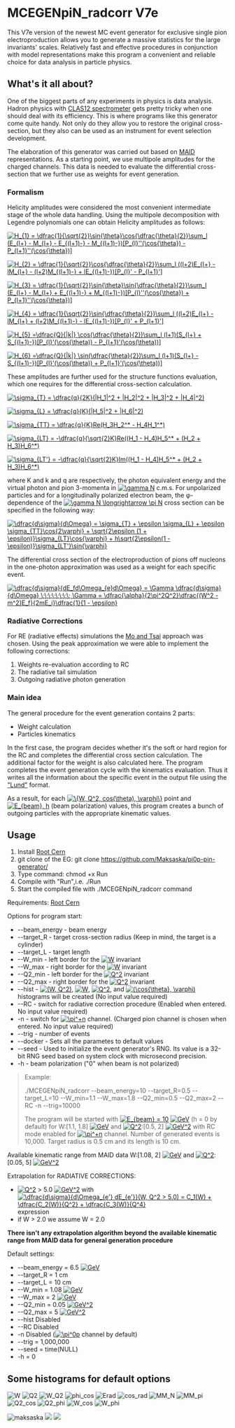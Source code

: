 # MCEGENpiN_radcorr V7e
This V7e version of the newest MC event generator for exclusive single pion electroproduction allows you to generate a massive statistics for the large invariants' scales. Relatively fast and effective procedures in conjunction with model representations make this program a convenient and reliable choice for data analysis in particle physics.

## What's it all about?
One of the biggest parts of any experiments in physics is data analysis. Hadron physics with [CLAS12 spectrometer](https://www.jlab.org/physics/hall-b/clas12) gets pretty tricky when one should deal with its efficiency. This is where programs like this generator come quite handy. Not only do they allow you to restore the original cross-section, but they also can be used as an instrument for event selection development. 

The elaboration of this generator was carried out based on [MAID](https://maid.kph.uni-mainz.de/maid2007/mult.html) representations. As a starting point, we use multipole amplitudes for the charged channels. This data is needed to evaluate the differential cross-section that we further use as weights for event generation.

### Formalism 
Helicity amplitudes were considered the most convenient intermediate stage of the whole data handling. Using the multipole decomposition with Legendre polynomials one can obtain Helicity amplitudes as follows:

<a href="https://www.codecogs.com/eqnedit.php?latex=H_{1}&space;=&space;\dfrac{1}{\sqrt{2}}\sin{\theta}\cos{\dfrac{\theta}{2}}\sum_l&space;(E_{l&plus;}&space;-&space;M_{l&plus;}&space;-&space;E_{(l&plus;1)-}&space;-&space;M_{(l&plus;1)-})[P_{l}''(\cos{\theta})&space;-&space;P_{l&plus;1}''(\cos{\theta})]" target="_blank"><img src="https://latex.codecogs.com/gif.latex?H_{1}&space;=&space;\dfrac{1}{\sqrt{2}}\sin{\theta}\cos{\dfrac{\theta}{2}}\sum_l&space;(E_{l&plus;}&space;-&space;M_{l&plus;}&space;-&space;E_{(l&plus;1)-}&space;-&space;M_{(l&plus;1)-})[P_{l}''(\cos{\theta})&space;-&space;P_{l&plus;1}''(\cos{\theta})]" title="H_{1} = \dfrac{1}{\sqrt{2}}\sin{\theta}\cos{\dfrac{\theta}{2}}\sum_l (E_{l+} - M_{l+} - E_{(l+1)-} - M_{(l+1)-})[P_{l}''(\cos{\theta}) - P_{l+1}''(\cos{\theta})]" /></a>


<a href="https://www.codecogs.com/eqnedit.php?latex=H_{2}&space;=&space;\dfrac{1}{\sqrt{2}}\cos{\dfrac{\theta}{2}}\sum_l&space;((l&plus;2)E_{l&plus;}&space;-&space;lM_{l&plus;}&space;-&space;(l&plus;2)M_{(l&plus;1)-}&space;&plus;&space;lE_{(l&plus;1)-})[P_{l}'&space;-&space;P_{l&plus;1}']" target="_blank"><img src="https://latex.codecogs.com/gif.latex?H_{2}&space;=&space;\dfrac{1}{\sqrt{2}}\cos{\dfrac{\theta}{2}}\sum_l&space;((l&plus;2)E_{l&plus;}&space;-&space;lM_{l&plus;}&space;-&space;(l&plus;2)M_{(l&plus;1)-}&space;&plus;&space;lE_{(l&plus;1)-})[P_{l}'&space;-&space;P_{l&plus;1}']" title="H_{2} = \dfrac{1}{\sqrt{2}}\cos{\dfrac{\theta}{2}}\sum_l ((l+2)E_{l+} - lM_{l+} - (l+2)M_{(l+1)-} + lE_{(l+1)-})[P_{l}' - P_{l+1}']" /></a>

<a href="https://www.codecogs.com/eqnedit.php?latex=H_{3}&space;=&space;\dfrac{1}{\sqrt{2}}\sin{\theta}\sin{\dfrac{\theta}{2}}\sum_l&space;(E_{l&plus;}&space;-&space;M_{l&plus;}&space;&plus;&space;E_{(l&plus;1)-}&space;&plus;&space;M_{(l&plus;1)-})[P_{l}''(\cos{\theta})&space;&plus;&space;P_{l&plus;1}''(\cos{\theta})]" target="_blank"><img src="https://latex.codecogs.com/gif.latex?H_{3}&space;=&space;\dfrac{1}{\sqrt{2}}\sin{\theta}\sin{\dfrac{\theta}{2}}\sum_l&space;(E_{l&plus;}&space;-&space;M_{l&plus;}&space;&plus;&space;E_{(l&plus;1)-}&space;&plus;&space;M_{(l&plus;1)-})[P_{l}''(\cos{\theta})&space;&plus;&space;P_{l&plus;1}''(\cos{\theta})]" title="H_{3} = \dfrac{1}{\sqrt{2}}\sin{\theta}\sin{\dfrac{\theta}{2}}\sum_l (E_{l+} - M_{l+} + E_{(l+1)-} + M_{(l+1)-})[P_{l}''(\cos{\theta}) + P_{l+1}''(\cos{\theta})]" /></a>

<a href="https://www.codecogs.com/eqnedit.php?latex=H_{4}&space;=&space;\dfrac{1}{\sqrt{2}}\sin{\dfrac{\theta}{2}}\sum_l&space;((l&plus;2)E_{l&plus;}&space;-&space;lM_{l&plus;}&space;&plus;&space;(l&plus;2)M_{(l&plus;1)-}&space;-&space;lE_{(l&plus;1)-})[P_{l}'&space;&plus;&space;P_{l&plus;1}']" target="_blank"><img src="https://latex.codecogs.com/gif.latex?H_{4}&space;=&space;\dfrac{1}{\sqrt{2}}\sin{\dfrac{\theta}{2}}\sum_l&space;((l&plus;2)E_{l&plus;}&space;-&space;lM_{l&plus;}&space;&plus;&space;(l&plus;2)M_{(l&plus;1)-}&space;-&space;lE_{(l&plus;1)-})[P_{l}'&space;&plus;&space;P_{l&plus;1}']" title="H_{4} = \dfrac{1}{\sqrt{2}}\sin{\dfrac{\theta}{2}}\sum_l ((l+2)E_{l+} - lM_{l+} + (l+2)M_{(l+1)-} - lE_{(l+1)-})[P_{l}' + P_{l+1}']" /></a>

<a href="https://www.codecogs.com/eqnedit.php?latex=H_{5}&space;=\dfrac{Q}{|k|}&space;\cos(\dfrac{\theta}{2})\sum_l&space;(l&plus;1)(S_{l&plus;}&space;&plus;&space;S_{(l&plus;1)-})[P_{l}'(\cos(\theta))&space;-&space;P_{l&plus;1}'(\cos(\theta))]" target="_blank"><img src="https://latex.codecogs.com/gif.latex?H_{5}&space;=\dfrac{Q}{|k|}&space;\cos(\dfrac{\theta}{2})\sum_l&space;(l&plus;1)(S_{l&plus;}&space;&plus;&space;S_{(l&plus;1)-})[P_{l}'(\cos(\theta))&space;-&space;P_{l&plus;1}'(\cos(\theta))]" title="H_{5} =\dfrac{Q}{|k|} \cos(\dfrac{\theta}{2})\sum_l (l+1)(S_{l+} + S_{(l+1)-})[P_{l}'(\cos(\theta)) - P_{l+1}'(\cos(\theta))]" /></a>

<a href="https://www.codecogs.com/eqnedit.php?latex=H_{6}&space;=\dfrac{Q}{|k|}&space;\sin(\dfrac{\theta}{2})\sum_l&space;(l&plus;1)(S_{l&plus;}&space;-&space;S_{(l&plus;1)-})[P_{l}'(\cos(\theta))&space;&plus;&space;P_{l&plus;1}'(\cos(\theta))]" target="_blank"><img src="https://latex.codecogs.com/gif.latex?H_{6}&space;=\dfrac{Q}{|k|}&space;\sin(\dfrac{\theta}{2})\sum_l&space;(l&plus;1)(S_{l&plus;}&space;-&space;S_{(l&plus;1)-})[P_{l}'(\cos(\theta))&space;&plus;&space;P_{l&plus;1}'(\cos(\theta))]" title="H_{6} =\dfrac{Q}{|k|} \sin(\dfrac{\theta}{2})\sum_l (l+1)(S_{l+} - S_{(l+1)-})[P_{l}'(\cos(\theta)) + P_{l+1}'(\cos(\theta))]" /></a>

These amplitudes are further used for the structure functions evaluation, which one requires for the differential cross-section calculation.

<a href="https://www.codecogs.com/eqnedit.php?latex=\sigma_{T}&space;=&space;\dfrac{q}{2K}(|H_1|^2&space;&plus;&space;|H_2|^2&space;&plus;&space;|H_3|^2&space;&plus;&space;|H_4|^2)" target="_blank"><img src="https://latex.codecogs.com/gif.latex?\sigma_{T}&space;=&space;\dfrac{q}{2K}(|H_1|^2&space;&plus;&space;|H_2|^2&space;&plus;&space;|H_3|^2&space;&plus;&space;|H_4|^2)" title="\sigma_{T} = \dfrac{q}{2K}(|H_1|^2 + |H_2|^2 + |H_3|^2 + |H_4|^2)" /></a>

<a href="https://www.codecogs.com/eqnedit.php?latex=\sigma_{L}&space;=&space;\dfrac{q}{K}(|H_5|^2&space;&plus;&space;|H_6|^2)" target="_blank"><img src="https://latex.codecogs.com/gif.latex?\sigma_{L}&space;=&space;\dfrac{q}{K}(|H_5|^2&space;&plus;&space;|H_6|^2)" title="\sigma_{L} = \dfrac{q}{K}(|H_5|^2 + |H_6|^2)" /></a>

<a href="https://www.codecogs.com/eqnedit.php?latex=\sigma_{TT}&space;=&space;\dfrac{q}{K}Re(H_3H_2^*&space;-&space;H_4H_1^*)" target="_blank"><img src="https://latex.codecogs.com/gif.latex?\sigma_{TT}&space;=&space;\dfrac{q}{K}Re(H_3H_2^*&space;-&space;H_4H_1^*)" title="\sigma_{TT} = \dfrac{q}{K}Re(H_3H_2^* - H_4H_1^*)" /></a>

<a href="https://www.codecogs.com/eqnedit.php?latex=\sigma_{LT}&space;=&space;-\dfrac{q}{\sqrt{2}K}Re((H_1&space;-&space;H_4)H_5^*&space;&plus;&space;(H_2&space;&plus;&space;H_3)H_6^*)" target="_blank"><img src="https://latex.codecogs.com/gif.latex?\sigma_{LT}&space;=&space;-\dfrac{q}{\sqrt{2}K}Re((H_1&space;-&space;H_4)H_5^*&space;&plus;&space;(H_2&space;&plus;&space;H_3)H_6^*)" title="\sigma_{LT} = -\dfrac{q}{\sqrt{2}K}Re((H_1 - H_4)H_5^* + (H_2 + H_3)H_6^*)" /></a>

<a href="https://www.codecogs.com/eqnedit.php?latex=\sigma_{LT'}&space;=&space;-\dfrac{q}{\sqrt{2}K}Im((H_1&space;-&space;H_4)H_5^*&space;&plus;&space;(H_2&space;&plus;&space;H_3)H_6^*)" target="_blank"><img src="https://latex.codecogs.com/gif.latex?\sigma_{LT'}&space;=&space;-\dfrac{q}{\sqrt{2}K}Im((H_1&space;-&space;H_4)H_5^*&space;&plus;&space;(H_2&space;&plus;&space;H_3)H_6^*)" title="\sigma_{LT'} = -\dfrac{q}{\sqrt{2}K}Im((H_1 - H_4)H_5^* + (H_2 + H_3)H_6^*)" /></a>

where K and k and q are respectively, the photon equivalent energy and the virtual photon and pion 3-momenta in <a href="https://www.codecogs.com/eqnedit.php?latex=\gamma&space;N" target="_blank"><img src="https://latex.codecogs.com/gif.latex?\gamma&space;N" title="\gamma N" /></a> c.m.s. For unpolarized particles and for a longitudinally polarized electron beam, the φ-dependence of the <a href="https://www.codecogs.com/eqnedit.php?latex=\gamma&space;N&space;\longrightarrow&space;\pi&space;N" target="_blank"><img src="https://latex.codecogs.com/gif.latex?\gamma&space;N&space;\longrightarrow&space;\pi&space;N" title="\gamma N \longrightarrow \pi N" /></a> cross section can be specified in the following way:

<a href="https://www.codecogs.com/eqnedit.php?latex=\dfrac{d\sigma}{d\Omega}&space;=&space;\sigma_{T}&space;&plus;&space;\epsilon&space;\sigma_{L}&space;&plus;&space;\epsilon&space;\sigma_{TT}\cos{2\varphi}&space;&plus;&space;\sqrt{2\epsilon&space;(1&space;&plus;&space;\epsilon)}\sigma_{LT}\cos{\varphi}&space;&plus;&space;h\sqrt{2\epsilon(1&space;-&space;\epsilon)}\sigma_{LT'}\sin{\varphi}" target="_blank"><img src="https://latex.codecogs.com/gif.latex?\dfrac{d\sigma}{d\Omega}&space;=&space;\sigma_{T}&space;&plus;&space;\epsilon&space;\sigma_{L}&space;&plus;&space;\epsilon&space;\sigma_{TT}\cos{2\varphi}&space;&plus;&space;\sqrt{2\epsilon&space;(1&space;&plus;&space;\epsilon)}\sigma_{LT}\cos{\varphi}&space;&plus;&space;h\sqrt{2\epsilon(1&space;-&space;\epsilon)}\sigma_{LT'}\sin{\varphi}" title="\dfrac{d\sigma}{d\Omega} = \sigma_{T} + \epsilon \sigma_{L} + \epsilon \sigma_{TT}\cos{2\varphi} + \sqrt{2\epsilon (1 + \epsilon)}\sigma_{LT}\cos{\varphi} + h\sqrt{2\epsilon(1 - \epsilon)}\sigma_{LT'}\sin{\varphi}" /></a>

The differential cross section of the electroproduction of pions off nucleons in the one-photon approximation was used as a weight for each specific event.

<a href="https://www.codecogs.com/eqnedit.php?latex=\dfrac{d\sigma}{dE_fd\Omega_{e}d\Omega}&space;=&space;\Gamma&space;\dfrac{d\sigma}{d\Omega}&space;\;\;\;\;\;\;\;\;&space;\Gamma&space;=&space;\dfrac{\alpha}{2\pi^2Q^2}\dfrac{(W^2&space;-&space;m^2)E_f}{2mE_i}\dfrac{1}{1&space;-&space;\epsilon}" target="_blank"><img src="https://latex.codecogs.com/gif.latex?\dfrac{d\sigma}{dE_fd\Omega_{e}d\Omega}&space;=&space;\Gamma&space;\dfrac{d\sigma}{d\Omega}&space;\;\;\;\;\;\;\;\;&space;\Gamma&space;=&space;\dfrac{\alpha}{2\pi^2Q^2}\dfrac{(W^2&space;-&space;m^2)E_f}{2mE_i}\dfrac{1}{1&space;-&space;\epsilon}" title="\dfrac{d\sigma}{dE_fd\Omega_{e}d\Omega} = \Gamma \dfrac{d\sigma}{d\Omega} \;\;\;\;\;\;\;\; \Gamma = \dfrac{\alpha}{2\pi^2Q^2}\dfrac{(W^2 - m^2)E_f}{2mE_i}\dfrac{1}{1 - \epsilon}" /></a>

### Radiative Corrections

For RE (radiative effects) simulations the [Mo and Tsai](https://inspirehep.net/literature/52657) approach was chosen. Using the peak approximation we were able to implement the following corrections:
  1. Weights re-evaluation according to RC
  2. The radiative tail simulation
  3. Outgoing radiative photon generation

### Main idea

The general procedure for the event generation contains 2 parts:
* Weight calculation
* Particles kinematics

In the first case, the program decides whether it's the soft or hard region for the RC and completes the differential cross section calculation.
The additional factor for the weight is also calculated here. The program completes the event generation cycle with the kinematics evaluation. Thus it writes all the information about the specific event in the output file using the ["Lund"](https://gemc.jlab.org/gemc/html/documentation/generator/lund.html) format. 

As a result, for each <a href="https://www.codecogs.com/eqnedit.php?latex=\{W,&space;Q^2,&space;cos(\theta),&space;\varphi\}" target="_blank"><img src="https://latex.codecogs.com/gif.latex?\{W,&space;Q^2,&space;cos(\theta),&space;\varphi\}" title="\{W, Q^2, cos(\theta), \varphi\}" /></a> point and <a href="https://www.codecogs.com/eqnedit.php?latex=E_{beam},&space;h" target="_blank"><img src="https://latex.codecogs.com/gif.latex?E_{beam},&space;h" title="E_{beam}, h" /></a> (beam polarization) values, this program creates a bunch of outgoing particles with the appropriate kinematic values.

## Usage

1. Install [Root Cern](https://root.cern.ch/building-root)
2. git clone of the EG: git clone https://github.com/Maksaska/pi0p-pin-generator/
3. Type command: chmod +x Run
4. Compile with "Run",i.e. ./Run
5. Start the compiled file with ./MCEGENpiN_radcorr command

Requirements: [Root Cern](https://root.cern/)

Options for program start:
* --beam_energy - beam energy
* --target_R - target cross-section radius (Keep in mind, the target is a cylinder)
* --target_L - target length 
* --W_min - left border for the <a href="https://www.codecogs.com/eqnedit.php?latex=W" target="_blank"><img src="https://latex.codecogs.com/gif.latex?W" title="W" /></a> invariant
* --W_max - right border for the <a href="https://www.codecogs.com/eqnedit.php?latex=W" target="_blank"><img src="https://latex.codecogs.com/gif.latex?W" title="W" /></a> invariant
* --Q2_min - left border for the <a href="https://www.codecogs.com/eqnedit.php?latex=Q^2" target="_blank"><img src="https://latex.codecogs.com/gif.latex?Q^2" title="Q^2" /></a> invariant
* --Q2_max - right border for the <a href="https://www.codecogs.com/eqnedit.php?latex=Q^2" target="_blank"><img src="https://latex.codecogs.com/gif.latex?Q^2" title="Q^2" /></a> invariant
* --hist - <a href="https://www.codecogs.com/eqnedit.php?latex=(W,&space;Q^2)" target="_blank"><img src="https://latex.codecogs.com/gif.latex?(W,&space;Q^2)" title="(W, Q^2)" /></a>, <a href="https://www.codecogs.com/eqnedit.php?latex=W" target="_blank"><img src="https://latex.codecogs.com/gif.latex?W" title="W" /></a>, <a href="https://www.codecogs.com/eqnedit.php?latex=Q^2" target="_blank"><img src="https://latex.codecogs.com/gif.latex?Q^2" title="Q^2" /></a>, and <a href="https://www.codecogs.com/eqnedit.php?latex=(\cos{\theta},&space;\varphi)" target="_blank"><img src="https://latex.codecogs.com/gif.latex?(\cos{\theta},&space;\varphi)" title="(\cos{\theta}, \varphi)" /></a> histograms will be created (No input value required)
* --RC - switch for radiative correction procedure (Enabled when entered. No input value required)
* -n - switch for <a href="https://www.codecogs.com/eqnedit.php?latex=\pi^&plus;n" target="_blank"><img src="https://latex.codecogs.com/gif.latex?\pi^&plus;n" title="\pi^+n" /></a> channel. (Charged pion channel is chosen when entered. No input value required)
* --trig - number of events
* --docker - Sets all the parametes to default values
* --seed - Used to initialize the event generator's RNG. Its value is a 32-bit RNG seed based on system clock with microsecond precision.
* -h - beam polarization ("0" when beam is not polarized)

> Example: 
>
> ./MCEGENpiN_radcorr --beam_energy=10 --target_R=0.5 --target_L=10 --W_min=1.1 --W_max=1.8 --Q2_min=0.5 --Q2_max=2 --RC -n --trig=10000
>
> The program will be started with <a href="https://www.codecogs.com/eqnedit.php?latex=E_{beam}&space;=&space;10" target="_blank"><img src="https://latex.codecogs.com/gif.latex?E_{beam}&space;=&space;10" title="E_{beam} = 10" /></a> <a href="https://www.codecogs.com/eqnedit.php?latex=GeV" target="_blank"><img src="https://latex.codecogs.com/gif.latex?GeV" title="GeV" /></a> (h = 0 by default) for W:[1.1, 1.8] <a href="https://www.codecogs.com/eqnedit.php?latex=GeV" target="_blank"><img src="https://latex.codecogs.com/gif.latex?GeV" title="GeV" /></a> and <a href="https://www.codecogs.com/eqnedit.php?latex=Q^2" target="_blank"><img src="https://latex.codecogs.com/gif.latex?Q^2" title="Q^2" /></a>:[0.5, 2] <a href="https://www.codecogs.com/eqnedit.php?latex=GeV^2" target="_blank"><img src="https://latex.codecogs.com/gif.latex?GeV^2" title="GeV^2" /></a> with RC mode enabled for <a href="https://www.codecogs.com/eqnedit.php?latex=\pi^&plus;n" target="_blank"><img src="https://latex.codecogs.com/gif.latex?\pi^&plus;n" title="\pi^+n" /></a> channel. Number of generated events is 10,000. Target radius is 0.5 cm and its length is 10 cm.

Available kinematic range from MAID data W:[1.08, 2] <a href="https://www.codecogs.com/eqnedit.php?latex=GeV" target="_blank"><img src="https://latex.codecogs.com/gif.latex?GeV" title="GeV" /></a> and <a href="https://www.codecogs.com/eqnedit.php?latex=Q^2" target="_blank"><img src="https://latex.codecogs.com/gif.latex?Q^2" title="Q^2" /></a>:[0.05, 5] <a href="https://www.codecogs.com/eqnedit.php?latex=GeV^2" target="_blank"><img src="https://latex.codecogs.com/gif.latex?GeV^2" title="GeV^2" /></a>

Extrapolation for RADIATIVE CORRECTIONS:
* <a href="https://www.codecogs.com/eqnedit.php?latex=Q^2" target="_blank"><img src="https://latex.codecogs.com/gif.latex?Q^2" title="Q^2" /></a> > 5.0 <a href="https://www.codecogs.com/eqnedit.php?latex=GeV^2" target="_blank"><img src="https://latex.codecogs.com/gif.latex?GeV^2" title="GeV^2" /></a> with <a href="https://www.codecogs.com/eqnedit.php?latex=\dfrac{d\sigma}{d\Omega_{e'}&space;dE_{e'}}(W,&space;Q^2&space;>&space;5.0)&space;=&space;C_1(W)&space;&plus;&space;\dfrac{C_2(W)}{Q^2}&space;&plus;&space;\dfrac{C_3(W)}{Q^4}" target="_blank"><img src="https://latex.codecogs.com/gif.latex?\dfrac{d\sigma}{d\Omega_{e'}&space;dE_{e'}}(W,&space;Q^2&space;>&space;5.0)&space;=&space;C_1(W)&space;&plus;&space;\dfrac{C_2(W)}{Q^2}&space;&plus;&space;\dfrac{C_3(W)}{Q^4}" title="\dfrac{d\sigma}{d\Omega_{e'} dE_{e'}}(W, Q^2 > 5.0) = C_1(W) + \dfrac{C_2(W)}{Q^2} + \dfrac{C_3(W)}{Q^4}" /></a> expression
* if W > 2.0 we assume W = 2.0

**There isn't any extrapolation algorithm beyond the available kinematic range from MAID data for general generation procedure**

Default settings:
* --beam_energy = 6.5 <a href="https://www.codecogs.com/eqnedit.php?latex=GeV" target="_blank"><img src="https://latex.codecogs.com/gif.latex?GeV" title="GeV" /></a>
* --target_R = 1 cm
* --target_L = 10 cm
* --W_min = 1.08 <a href="https://www.codecogs.com/eqnedit.php?latex=GeV" target="_blank"><img src="https://latex.codecogs.com/gif.latex?GeV" title="GeV" /></a>
* --W_max = 2 <a href="https://www.codecogs.com/eqnedit.php?latex=GeV" target="_blank"><img src="https://latex.codecogs.com/gif.latex?GeV" title="GeV" /></a>
* --Q2_min = 0.05 <a href="https://www.codecogs.com/eqnedit.php?latex=GeV^2" target="_blank"><img src="https://latex.codecogs.com/gif.latex?GeV^2" title="GeV^2" /></a>
* --Q2_max = 5 <a href="https://www.codecogs.com/eqnedit.php?latex=GeV^2" target="_blank"><img src="https://latex.codecogs.com/gif.latex?GeV^2" title="GeV^2" /></a>
* --hist Disabled
* --RC Disabled
* -n Disabled (<a href="https://www.codecogs.com/eqnedit.php?latex=\pi^0p" target="_blank"><img src="https://latex.codecogs.com/gif.latex?\pi^0p" title="\pi^0p" /></a> channel by default)
* --trig = 1,000,000 
* --seed = time(NULL)
* -h = 0

## Some histograms for default options

<img src="/img/W.jpeg" alt="W"/>
<img src="/img/Q2.jpeg" alt="Q2"/>
<img src="/img/W_Q2.jpeg" alt="W_Q2"/>
<img src="/img/phi_cos.jpeg" alt="phi_cos"/>
<img src="/img/Erad.jpeg" alt="Erad"/>
<img src="/img/cos_rad.jpeg" alt="cos_rad"/>
<img src="/img/MM_N.jpeg" alt="MM_N"/>
<img src="/img/MM_pi.jpeg" alt="MM_pi"/>
<img src="/img/Q2_cos.jpeg" alt="Q2_cos"/>
<img src="/img/Q2_phi.jpeg" alt="Q2_phi"/>
<img src="/img/W_cos.jpeg" alt="W_cos"/>
<img src="/img/W_phi.jpeg" alt="W_phi"/>

<p align="left"> <img src="https://komarev.com/ghpvc/?username=maksaska&label=Profile%20views&color=0e75b6&style=flat" alt="maksaska" /> <img src="https://img.shields.io/badge/MSU-SINP-blue" /> <img src="https://img.shields.io/badge/JLab-red" /> </p>
